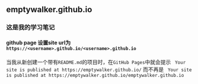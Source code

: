## emptywalker.github.io

###  这是我的学习笔记


#### github page 设置site url为 `https://<username>.github.io/<username>.github.io`

当我从新创建一个带有`README.md`的项目时，在`GitHub Pages`中就会提示 ` Your site is published at https://emptywalker.github.io/` 而不再是 ` Your site is published at https://emptywalker.github.io/emptywalker.github.io`
